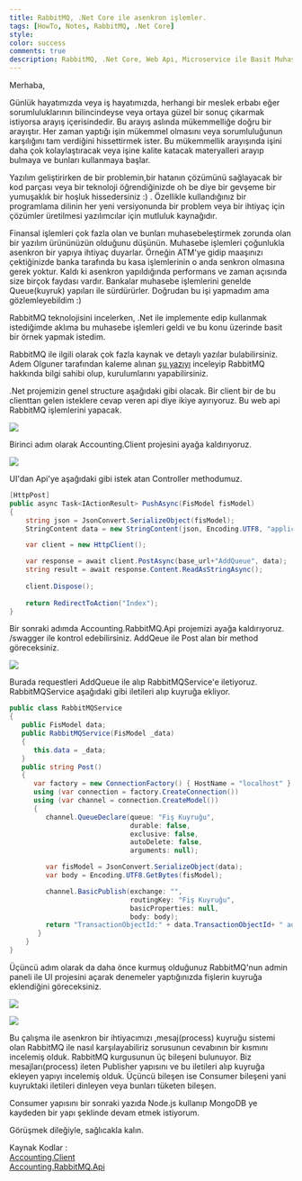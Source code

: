 ```yaml
---
title: RabbitMQ, .Net Core ile asenkron işlemler.
tags: [HowTo, Notes, RabbitMQ, .Net Core]
style:
color: success
comments: true
description: RabbitMQ, .Net Core, Web Api, Microservice ile Basit Muhasebe işlemleri
---
```


Merhaba,
  
  Günlük hayatımızda veya iş hayatımızda, herhangi bir meslek erbabı eğer sorumluluklarının bilincindeyse veya ortaya güzel bir sonuç çıkarmak istiyorsa arayış içerisindedir.
Bu arayış aslında mükemmelliğe doğru bir arayıştır. Her zaman yaptığı işin mükemmel olmasını veya sorumluluğunun karşılığını tam verdiğini hissettirmek ister. Bu mükemmellik arayışında işini daha çok kolaylaştıracak veya işine kalite katacak materyalleri arayıp bulmaya ve bunları kullanmaya başlar. 
  
  Yazılım geliştirirken de bir problemin,bir hatanın çözümünü sağlayacak bir kod parçası veya bir teknoloji öğrendiğinizde oh be diye bir gevşeme bir yumuşaklık bir hoşluk hissedersiniz :) . Özellikle kullandığınız bir programlama dilinin her yeni versiyonunda bir problem veya bir ihtiyaç için çözümler üretilmesi yazılımcılar için mutluluk kaynağıdır.
  
  Finansal işlemleri çok fazla olan ve bunları muhasebeleştirmek zorunda olan bir yazılım ürününüzün olduğunu düşünün. Muhasebe işlemleri çoğunlukla asenkron bir yapıya ihtiyaç duyarlar. Örneğin ATM'ye gidip maaşınızı çektiğinizde banka tarafında bu kasa işlemlerinin o anda senkron olmasına gerek yoktur. Kaldı ki asenkron yapıldığında performans ve zaman açısında size birçok faydası vardır. Bankalar muhasebe işlemlerini genelde Queue(kuyruk) yapıları ile sürdürürler. Doğrudan bu işi yapmadım ama gözlemleyebildim :)
  
  RabbitMQ teknolojisini incelerken, .Net ile implemente edip kullanmak istediğimde aklıma bu muhasebe işlemleri geldi ve bu konu üzerinde basit bir örnek yapmak istedim.
  
  RabbitMQ ile ilgili olarak çok fazla kaynak ve detaylı yazılar bulabilirsiniz. Adem Olguner tarafından kaleme alınan [şu yazıyı](https://medium.com/@ademolguner/rabbitmq-nedir-nas%C4%B1l-kurulur-nas%C4%B1l-konfig%C3%BCre-edilir-ea596a7c1c08) inceleyip RabbitMQ hakkında bilgi sahibi olup, kurulumlarını yapabilirsiniz.
  
  .Net projemizin genel structure aşağıdaki gibi olacak. Bir client bir de bu clienttan gelen isteklere cevap veren api diye ikiye ayırıyoruz. Bu web api RabbitMQ işlemlerini yapacak. 
  
  ![](https://github.com/ydemircali/ydemircali.github.io/blob/main/_posts/images/accounting_project_structure.PNG?raw=true)
  
  
  Birinci adım olarak Accounting.Client projesini ayağa kaldırıyoruz.
  
  ![](https://github.com/ydemircali/ydemircali.github.io/blob/main/_posts/images/accounting_ui.PNG?raw=true)
  
  UI'dan Api'ye aşağıdaki gibi istek atan Controller methodumuz.
  
```csharp
[HttpPost]
public async Task<IActionResult> PushAsync(FisModel fisModel)
{
    string json = JsonConvert.SerializeObject(fisModel);
    StringContent data = new StringContent(json, Encoding.UTF8, "application/json");

    var client = new HttpClient();

    var response = await client.PostAsync(base_url+"AddQueue", data);
    string result = await response.Content.ReadAsStringAsync();
            
    client.Dispose();
            
    return RedirectToAction("Index");
}
```

  Bir sonraki adımda Accounting.RabbitMQ.Api projemizi ayağa kaldırıyoruz. /swagger ile kontrol edebilirsiniz. AddQeue ile Post alan bir method göreceksiniz.
  
  ![](https://github.com/ydemircali/ydemircali.github.io/blob/main/_posts/images/accounting_api_swagger.PNG?raw=true)
  
  Burada requestleri AddQueue ile alıp RabbitMQService'e iletiyoruz. RabbitMQService aşağıdaki gibi iletileri alıp kuyruğa ekliyor.

```csharp
public class RabbitMQService
{
   public FisModel data;
   public RabbitMQService(FisModel _data)
   {
      this.data = _data;
   }
   public string Post()
   {
      var factory = new ConnectionFactory() { HostName = "localhost" };
      using (var connection = factory.CreateConnection())
      using (var channel = connection.CreateModel())
      {
         channel.QueueDeclare(queue: "Fiş Kuyruğu",
                              durable: false,
                              exclusive: false,
                              autoDelete: false,
                              arguments: null);

         var fisModel = JsonConvert.SerializeObject(data);
         var body = Encoding.UTF8.GetBytes(fisModel);

         channel.BasicPublish(exchange: "",
                              routingKey: "Fiş Kuyruğu",
                              basicProperties: null,
                              body: body);
         return "TransactionObjectId:" + data.TransactionObjectId+ " added queue.";
       }
    }
}
```

  Üçüncü adım olarak da daha önce kurmuş olduğunuz RabbitMQ'nun admin paneli ile UI projesini açarak denemeler yaptığınızda fişlerin kuyruğa eklendiğini göreceksiniz.
  
  ![](https://github.com/ydemircali/ydemircali.github.io/blob/main/_posts/images/accounting_demo.gif?raw=true)
  
  ![](https://github.com/ydemircali/ydemircali.github.io/blob/main/_posts/images/accounting_queue.PNG?raw=true)
  
  Bu çalışma ile asenkron bir ihtiyacımızı ,mesaj(process) kuyruğu sistemi olan RabbitMQ ile nasıl karşılayabiliriz sorusunun cevabının bir kısmını incelemiş olduk. 
  RabbitMQ kurgusunun üç bileşeni bulunuyor. Biz mesajları(process) ileten Publisher yapısını ve bu iletileri alıp kuyruğa ekleyen yapıyı incelemiş olduk. 
  Üçüncü bileşen ise Consumer bileşeni yani kuyruktaki iletileri dinleyen veya bunları tüketen bileşen.
  
  Consumer yapısını bir sonraki yazıda Node.js kullanıp MongoDB ye kaydeden bir yapı şeklinde devam etmek istiyorum.
  
  Görüşmek dileğiyle, sağlıcakla kalın.

  Kaynak Kodlar :<br />
  [Accounting.Client](https://github.com/ydemircali/Accounting.Client) <br />
  [Accounting.RabbitMQ.Api](https://github.com/ydemircali/Accounting.RabbitMQ.Api)
 
